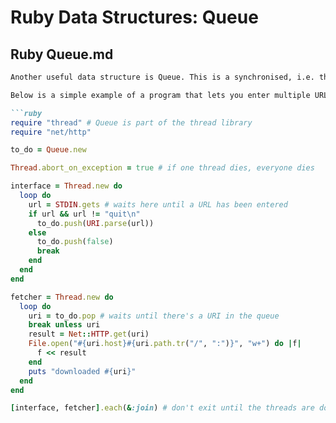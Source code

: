 # Ruby Data Structures: Queue

## Ruby Queue.md

```markdown
Another useful data structure is Queue. This is a synchronised, i.e. thread safe, first-in first-out queue. This makes it easy to coordinate work between threads. \

Below is a simple example of a program that lets you enter multiple URLs to download, then works through them one by one in the background:

```ruby
require "thread" # Queue is part of the thread library
require "net/http"

to_do = Queue.new

Thread.abort_on_exception = true # if one thread dies, everyone dies

interface = Thread.new do
  loop do
    url = STDIN.gets # waits here until a URL has been entered
    if url && url != "quit\n"
      to_do.push(URI.parse(url))
    else
      to_do.push(false)
      break
    end
  end
end

fetcher = Thread.new do
  loop do
    uri = to_do.pop # waits until there's a URI in the queue
    break unless uri
    result = Net::HTTP.get(uri)
    File.open("#{uri.host}#{uri.path.tr("/", ":")}", "w+") do |f|
      f << result
    end
    puts "downloaded #{uri}"
  end
end

[interface, fetcher].each(&:join) # don't exit until the threads are done
```
```

